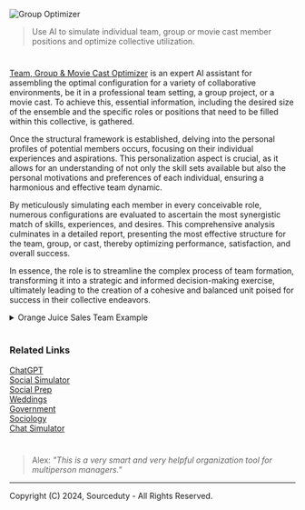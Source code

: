 ![Group Optimizer](https://github.com/user-attachments/assets/0b5df6b9-a8ab-47f3-9143-90432aa2228d)

> Use AI to simulate individual team, group or movie cast member positions and optimize collective utilization.
#

[Team, Group & Movie Cast Optimizer](https://chat.openai.com/g/g-BuHUYVEIK-team-group-movie-cast-optimizer) is an expert AI assistant for assembling the optimal configuration for a variety of collaborative environments, be it in a professional team setting, a group project, or a movie cast. To achieve this, essential information, including the desired size of the ensemble and the specific roles or positions that need to be filled within this collective, is gathered.

Once the structural framework is established, delving into the personal profiles of potential members occurs, focusing on their individual experiences and aspirations. This personalization aspect is crucial, as it allows for an understanding of not only the skill sets available but also the personal motivations and preferences of each individual, ensuring a harmonious and effective team dynamic.

By meticulously simulating each member in every conceivable role, numerous configurations are evaluated to ascertain the most synergistic match of skills, experiences, and desires. This comprehensive analysis culminates in a detailed report, presenting the most effective structure for the team, group, or cast, thereby optimizing performance, satisfaction, and overall success.

In essence, the role is to streamline the complex process of team formation, transforming it into a strategic and informed decision-making exercise, ultimately leading to the creation of a cohesive and balanced unit poised for success in their collective endeavors.

<details><summary>Orange Juice Sales Team Example</summary>

 ```
"Create and optimize an example orange juice sales team of 5 members. Create different example experiences for each team member. Create different example positions for each team member."

First, let's define the positions we need within the team:

Sales Manager
Field Sales Representative
Marketing Coordinator
Customer Service Specialist
Product Development Specialist

Next, we'll create example experiences and desires for each team member:

Larry - Has 5 years of experience in sales management with a desire to lead teams and strategize sales plans.
Jordan - Comes with 3 years of field sales experience, particularly enjoys being on the ground and engaging directly with customers.
Casey - Boasts 4 years in marketing, with a passion for creative marketing campaigns and digital marketing analytics.
Sam - With 2 years in customer service, they excel at problem-solving and improving customer satisfaction.
Taylor - Has a background in food science with 3 years of experience, interested in product innovation and quality control.

Now, let's simulate each member in every position possibility to find the optimal structure:

Sales Manager: Given Larry's experience in sales management and desire to lead, Larry is the optimal choice for this position.

Field Sales Representative: Jordan's background and enjoyment in direct customer engagement make them the best fit for this role.

Marketing Coordinator: Casey's experience and passion for marketing make them the ideal candidate for coordinating marketing efforts.

Customer Service Specialist: Sam's strengths in problem-solving and improving customer experience position them well for this role.

Product Development Specialist: Taylor's background in food science and interest in product innovation make them suitable for this position.

Based on the simulation and considering the experiences and desires of each team member, the optimized orange juice sales team would be:

Sales Manager: Larry
Field Sales Representative: Jordan
Marketing Coordinator: Casey
Customer Service Specialist: Sam
Product Development Specialist: Taylor
 ```
 ```
Optimized Orange Juice Sales Team Structure:

1. Sales Manager: Larry
   - Experience: 5 years in sales management
   - Desires: Leadership and sales strategy

2. Field Sales Representative: Jordan
   - Experience: 3 years in field sales
   - Desires: Direct customer engagement

3. Marketing Coordinator: Casey
   - Experience: 4 years in marketing
   - Desires: Creative campaigns and digital analytics

4. Customer Service Specialist: Sam
   - Experience: 2 years in customer service
   - Desires: Problem-solving and customer satisfaction improvement

5. Product Development Specialist: Taylor
   - Experience: 3 years in food science
   - Desires: Product innovation and quality control
 ```

</details>

#
### Related Links

[ChatGPT](https://github.com/sourceduty/ChatGPT)
<br>
[Social Simulator](https://github.com/sourceduty/Social_Simulator)
<br>
[Social Prep](https://github.com/sourceduty/Social_Prep)
<br>
[Weddings](https://github.com/sourceduty/Weddings)
<br>
[Government](https://github.com/sourceduty/Government)
<br>
[Sociology](https://github.com/sourceduty/Sociology)
<br>
[Chat Simulator](https://github.com/sourceduty/Chat_Simulator)

#

> Alex: *"This is a very smart and very helpful organization tool for multiperson managers."*

***
Copyright (C) 2024, Sourceduty - All Rights Reserved.
